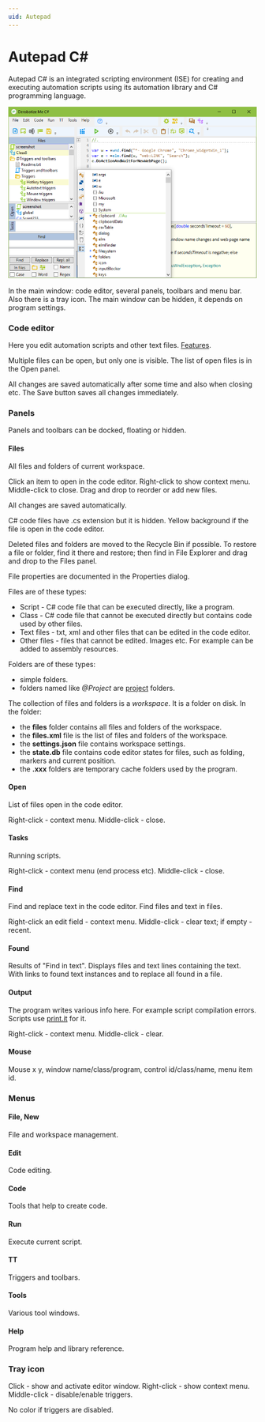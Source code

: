 ```yaml
---
uid: Autepad
---
```


# Autepad C#

Autepad C# is an integrated scripting environment (ISE) for creating and executing automation scripts using its automation library and C# programming language.

![window](../images/window.png "Editor window")

In the main window: code editor, several panels, toolbars and menu bar. Also there is a tray icon. The main window can be hidden, it depends on program settings.

### Code editor
Here you edit automation scripts and other text files.
[Features](xref:code_editor).

Multiple files can be open, but only one is visible. The list of open files is in the Open panel.

All changes are saved automatically after some time and also when closing etc. The Save button saves all changes immediately.

### Panels
Panels and toolbars can be docked, floating or hidden.

#### Files
All files and folders of current workspace.

Click an item to open in the code editor. Right-click to show context menu. Middle-click to close. Drag and drop to reorder or add new files.

All changes are saved automatically.

C# code files have .cs extension but it is hidden. Yellow background if the file is open in the code editor.

Deleted files and folders are moved to the Recycle Bin if possible. To restore a file or folder, find it there and restore; then find in File Explorer and drag and drop to the Files panel.

File properties are documented in the Properties dialog.

Files are of these types:
- Script - C# code file that can be executed directly, like a program.
- Class - C# code file that cannot be executed directly but contains code used by other files.
- Text files - txt, xml and other files that can be edited in the code editor.
- Other files - files that cannot be edited. Images etc. For example can be added to assembly resources.

Folders are of these types:
- simple folders.
- folders named like <i>@Project</i> are [project](xref:class_project) folders.

The collection of files and folders is a *workspace*. It is a folder on disk. In the folder:
- the **files** folder contains all files and folders of the workspace.
- the **files.xml** file is the list of files and folders of the workspace.
- the **settings.json** file contains workspace settings.
- the **state.db** file contains code editor states for files, such as folding, markers and current position.
- the **.xxx** folders are temporary cache folders used by the program.

#### Open
List of files open in the code editor.

Right-click - context menu. Middle-click - close.

#### Tasks
Running scripts.

Right-click - context menu (end process etc). Middle-click - close.

#### Find
Find and replace text in the code editor. Find files and text in files.

Right-click an edit field - context menu. Middle-click - clear text; if empty - recent.

#### Found
Results of "Find in text". Displays files and text lines containing the text. With links to found text instances and to replace all found in a file. 

#### Output
The program writes various info here. For example script compilation errors. Scripts use [print.it]() for it.

Right-click - context menu. Middle-click - clear.

#### Mouse
Mouse x y, window name/class/program, control id/class/name, menu item id.

### Menus

#### File, New
File and workspace management.

#### Edit
Code editing.

#### Code
Tools that help to create code.

#### Run
Execute current script.

#### TT
Triggers and toolbars.

#### Tools
Various tool windows.

#### Help
Program help and library reference.

### Tray icon
Click - show and activate editor window. Right-click - show context menu. Middle-click - disable/enable triggers.

No color if triggers are disabled.
